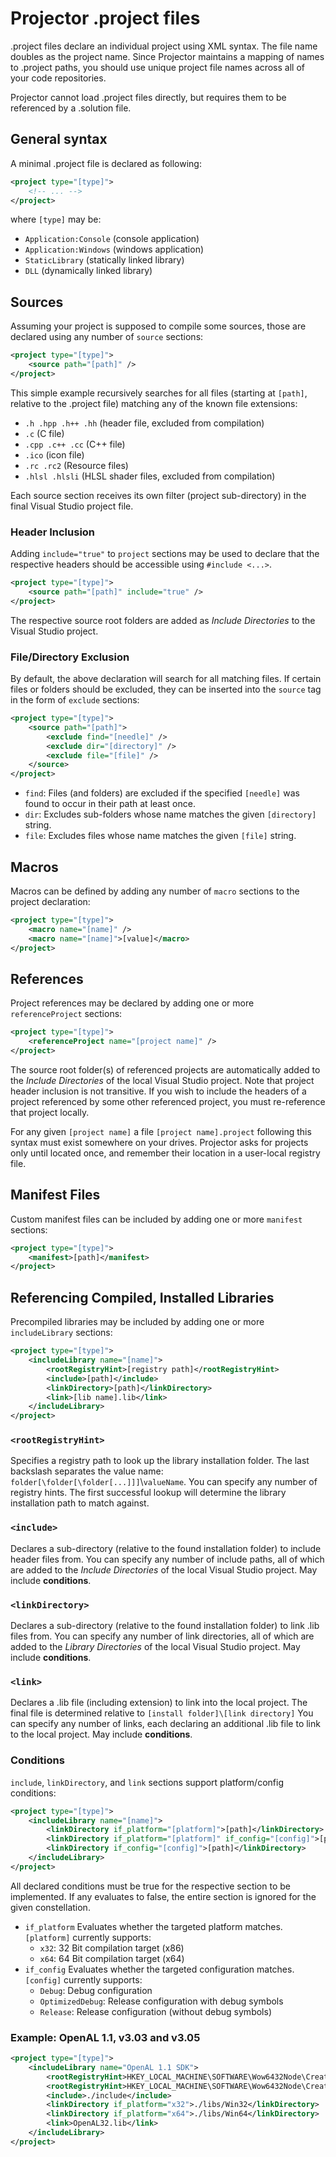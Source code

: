 # Projector .project files

.project files declare an individual project using XML syntax. 
The file name doubles as the project name.
Since Projector maintains a mapping of names to .project paths, you should use unique project file names across all of your code repositories.

Projector cannot load .project files directly, but requires them to be referenced by a .solution file.

## General syntax

A minimal .project file is declared as following:
```xml
<project type="[type]">
	<!-- ... -->
</project>
```
where ```[type]``` may be:
* ```Application:Console``` (console application)
* ```Application:Windows``` (windows application)
* ```StaticLibrary``` (statically linked library)
* ```DLL``` (dynamically linked library)


## Sources

Assuming your project is supposed to compile some sources, those are declared using any number of ```source``` sections:
```xml
<project type="[type]">
	<source path="[path]" />
</project>
```
This simple example recursively searches for all files (starting at ```[path]```, relative to the .project file) matching any of the known file extensions:
* ```.h .hpp .h++ .hh``` (header file, excluded from compilation)
* ```.c``` (C file)
* ```.cpp .c++ .cc``` (C++ file)
* ```.ico``` (icon file)
* ```.rc .rc2``` (Resource files)
* ```.hlsl .hlsli``` (HLSL shader files, excluded from compilation)

Each source section receives its own filter (project sub-directory) in the final Visual Studio project file.

### Header Inclusion
Adding ```include="true"``` to ```project``` sections may be used to declare that the respective headers should be accessible using ```#include <...>```.
```xml
<project type="[type]">
	<source path="[path]" include="true" />
</project>
```
The respective source root folders are added as _Include Directories_ to the Visual Studio project.


### File/Directory Exclusion
By default, the above declaration will search for all matching files.
If certain files or folders should be excluded, they can be inserted into the ```source``` tag in the form of ```exclude``` sections:
```xml
<project type="[type]">
	<source path="[path]">
	    <exclude find="[needle]" />
	    <exclude dir="[directory]" />
	    <exclude file="[file]" />
	</source>
</project>
```
* ```find```: Files (and folders) are excluded if the specified ```[needle]``` was found to occur in their path at least once.
* ```dir```: Excludes sub-folders whose name matches the given ```[directory]``` string.
* ```file```: Excludes files whose name matches the given ```[file]``` string.


## Macros

Macros can be defined by adding any number of ```macro``` sections to the project declaration:
```xml
<project type="[type]">
	<macro name="[name]" />
	<macro name="[name]">[value]</macro>
</project>
```

## References

Project references may be declared by adding one or more ```referenceProject``` sections:
```xml
<project type="[type]">
	<referenceProject name="[project name]" />
</project>
```
The source root folder(s) of referenced projects are automatically added to the _Include Directories_ of the local Visual Studio project. Note that project header inclusion is not transitive. If you wish to include the headers of a project referenced by some other referenced project, you must re-reference that project locally.

For any given ```[project name]``` a file ```[project name].project``` following this syntax must exist somewhere on your drives.
Projector asks for projects only until located once, and remember their location in a user-local registry file.

## Manifest Files

Custom manifest files can be included by adding one or more ```manifest``` sections:
```xml
<project type="[type]">
	<manifest>[path]</manifest>
</project>
```

## Referencing Compiled, Installed Libraries

Precompiled libraries may be included by adding one or more ```includeLibrary``` sections:
```xml
<project type="[type]">
	<includeLibrary name="[name]">
	    <rootRegistryHint>[registry path]</rootRegistryHint>
	    <include>[path]</include>
	    <linkDirectory>[path]</linkDirectory>
	    <link>[lib name].lib</link>
	</includeLibrary>
</project>
```
### ```<rootRegistryHint>```
Specifies a registry path to look up the library installation folder. The last backslash separates the value name: ```folder[\folder[\folder[...]]]```\\```valueName```.
You can specify any number of registry hints.
The first successful lookup will determine the library installation path to match against.

### ```<include>```
Declares a sub-directory (relative to the found installation folder) to include header files from.
You can specify any number of include paths, all of which are added to the _Include Directories_ of the local Visual Studio project.
May include **conditions**.

### ```<linkDirectory>```
Declares a sub-directory (relative to the found installation folder) to link .lib files from.
You can specify any number of link directories, all of which are added to the _Library Directories_ of the local Visual Studio project.
May include **conditions**.

### ```<link>```
Declares a .lib file (including extension) to link into the local project.
The final file is determined relative to ```[install folder]\[link directory]```
You can specify any number of links, each declaring an additional .lib file to link to the local project.
May include **conditions**.

### Conditions
```include```, ```linkDirectory```, and ```link``` sections support platform/config conditions:
```xml
<project type="[type]">
	<includeLibrary name="[name]">
		<linkDirectory if_platform="[platform]">[path]</linkDirectory>
		<linkDirectory if_platform="[platform]" if_config="[config]">[path]</linkDirectory>
		<linkDirectory if_config="[config]">[path]</linkDirectory>
	</includeLibrary>
</project>
```
All declared conditions must be true for the respective section to be implemented.
If any evaluates to false, the entire section is ignored for the given constellation.
* ```if_platform``` Evaluates whether the targeted platform matches. 
```[platform]``` currently supports:
    * ```x32```: 32 Bit compilation target (x86)
    * ```x64```: 64 Bit compilation target (x64)
* ```if_config``` Evaluates whether the targeted configuration matches. 
```[config]``` currently supports:
    * ```Debug```: Debug configuration
    * ```OptimizedDebug```: Release configuration with debug symbols
    * ```Release```: Release configuration (without debug symbols)

### Example: OpenAL 1.1, v3.03 and v3.05
```xml
<project type="[type]">
	<includeLibrary name="OpenAL 1.1 SDK">
		<rootRegistryHint>HKEY_LOCAL_MACHINE\SOFTWARE\Wow6432Node\Creative Labs\OpenAL 1.1 Software Development Kit\3.05\InstallDir</rootRegistryHint>
		<rootRegistryHint>HKEY_LOCAL_MACHINE\SOFTWARE\Wow6432Node\Creative Labs\OpenAL 1.1 Software Development Kit\3.03\InstallDir</rootRegistryHint>
		<include>./include</include>
		<linkDirectory if_platform="x32">./libs/Win32</linkDirectory>
		<linkDirectory if_platform="x64">./libs/Win64</linkDirectory>
		<link>OpenAL32.lib</link>
	</includeLibrary>
</project>
```











